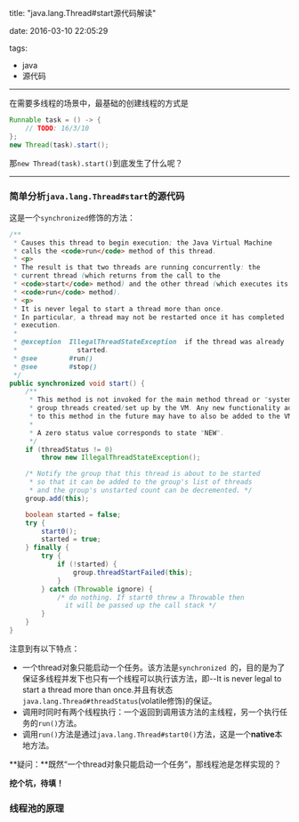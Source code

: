 title: "java.lang.Thread#start源代码解读"

date: 2016-03-10 22:05:29

tags:

- java
- 源代码

---

在需要多线程的场景中，最基础的创建线程的方式是

``` java
Runnable task = () -> {
	// TODO: 16/3/10  
};
new Thread(task).start();
```

那`new Thread(task).start()`到底发生了什么呢？



<!--more-->



------------

### 简单分析`java.lang.Thread#start`的源代码

这是一个`synchronized`修饰的方法：

``` java
/**
 * Causes this thread to begin execution; the Java Virtual Machine
 * calls the <code>run</code> method of this thread.
 * <p>
 * The result is that two threads are running concurrently: the
 * current thread (which returns from the call to the
 * <code>start</code> method) and the other thread (which executes its
 * <code>run</code> method).
 * <p>
 * It is never legal to start a thread more than once.
 * In particular, a thread may not be restarted once it has completed
 * execution.
 *
 * @exception  IllegalThreadStateException  if the thread was already
 *               started.
 * @see        #run()
 * @see        #stop()
 */
public synchronized void start() {
	/**
	 * This method is not invoked for the main method thread or "system"
	 * group threads created/set up by the VM. Any new functionality added
	 * to this method in the future may have to also be added to the VM.
	 *
	 * A zero status value corresponds to state "NEW".
	 */
	if (threadStatus != 0)
		throw new IllegalThreadStateException();

	/* Notify the group that this thread is about to be started
	 * so that it can be added to the group's list of threads
	 * and the group's unstarted count can be decremented. */
	group.add(this);

	boolean started = false;
	try {
		start0();
		started = true;
	} finally {
		try {
			if (!started) {
				group.threadStartFailed(this);
			}
		} catch (Throwable ignore) {
			/* do nothing. If start0 threw a Throwable then
			  it will be passed up the call stack */
		}
	}
}
```

注意到有以下特点：

- 一个thread对象只能启动一个任务。该方法是`synchronized `的，目的是为了保证多线程并发下也只有一个线程可以执行该方法，即--It is never legal to start a thread more than once.并且有状态`java.lang.Thread#threadStatus`(volatile修饰)的保证。
- 调用时同时有两个线程执行：一个返回到调用该方法的主线程，另一个执行任务的`run()`方法。
- 调用`run()`方法是通过`java.lang.Thread#start0()`方法，这是一个**native**本地方法。

**疑问：**既然“一个thread对象只能启动一个任务”，那线程池是怎样实现的？

**挖个坑，待填！**



### 线程池的原理